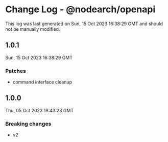 # Change Log - @nodearch/openapi

This log was last generated on Sun, 15 Oct 2023 16:38:29 GMT and should not be manually modified.

## 1.0.1
Sun, 15 Oct 2023 16:38:29 GMT

### Patches

- command interface cleanup

## 1.0.0
Thu, 05 Oct 2023 19:43:23 GMT

### Breaking changes

- v2

